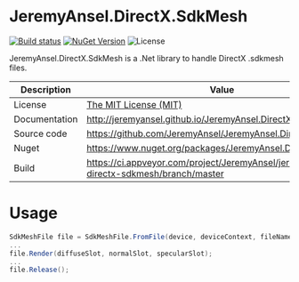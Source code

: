 # JeremyAnsel.DirectX.SdkMesh

[![Build status](https://ci.appveyor.com/api/projects/status/bpfel8l0xklv0ofj/branch/master?svg=true)](https://ci.appveyor.com/project/JeremyAnsel/jeremyansel-directx-sdkmesh/branch/master)
[![NuGet Version](https://buildstats.info/nuget/JeremyAnsel.DirectX.SdkMesh)](https://www.nuget.org/packages/JeremyAnsel.DirectX.SdkMesh)
![License](https://img.shields.io/github/license/JeremyAnsel/JeremyAnsel.DirectX.SdkMesh)

JeremyAnsel.DirectX.SdkMesh is a .Net library to handle DirectX .sdkmesh files.

Description     | Value
----------------|----------------
License         | [The MIT License (MIT)](https://github.com/JeremyAnsel/JeremyAnsel.DirectX.SdkMesh/blob/master/LICENSE.txt)
Documentation   | http://jeremyansel.github.io/JeremyAnsel.DirectX.SdkMesh
Source code     | https://github.com/JeremyAnsel/JeremyAnsel.DirectX.SdkMesh
Nuget           | https://www.nuget.org/packages/JeremyAnsel.DirectX.SdkMesh
Build           | https://ci.appveyor.com/project/JeremyAnsel/jeremyansel-directx-sdkmesh/branch/master

# Usage

```csharp
SdkMeshFile file = SdkMeshFile.FromFile(device, deviceContext, fileName);
...
file.Render(diffuseSlot, normalSlot, specularSlot);
...
file.Release();
```
